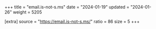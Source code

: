 +++
title = "email.is-not-s.ms"
date = "2024-01-19"
updated = "2024-01-26"
weight = 5205

[extra]
source = "https://email.is-not-s.ms/"
ratio = 86
size = 5
+++
